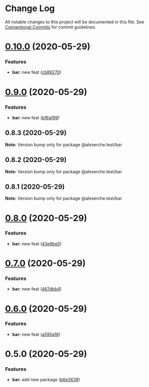 # Change Log

All notable changes to this project will be documented in this file.
See [Conventional Commits](https://conventionalcommits.org) for commit guidelines.

# [0.10.0](https://github.com/aleserche-test/test-site/compare/@aleserche.test/bar@0.9.0...@aleserche.test/bar@0.10.0) (2020-05-29)


### Features

* **bar:** new feat ([cb89270](https://github.com/aleserche-test/test-site/commit/cb89270db93e57888d76b9dcbcff0e2a658954fd))





# [0.9.0](https://github.com/aleserche-test/test-site/compare/@aleserche.test/bar@0.8.3...@aleserche.test/bar@0.9.0) (2020-05-29)


### Features

* **bar:** new feat ([bf6af99](https://github.com/aleserche-test/test-site/commit/bf6af995e0430ac431129dc22d2b5b2af773fe08))





## 0.8.3 (2020-05-29)

**Note:** Version bump only for package @aleserche.test/bar





## 0.8.2 (2020-05-29)

**Note:** Version bump only for package @aleserche.test/bar





## 0.8.1 (2020-05-29)

**Note:** Version bump only for package @aleserche.test/bar





# [0.8.0](https://github.com/aleserche-test/test-site/compare/@aleserche.test/bar@0.7.0...@aleserche.test/bar@0.8.0) (2020-05-29)


### Features

* **bar:** new feat ([43e8be5](https://github.com/aleserche-test/test-site/commit/43e8be5310aac58dfd804eb07bc17d07aa80e069))





# [0.7.0](https://github.com/aleserche-test/test-site/compare/@aleserche.test/bar@0.6.0...@aleserche.test/bar@0.7.0) (2020-05-29)


### Features

* **bar:** new feat ([467dbb4](https://github.com/aleserche-test/test-site/commit/467dbb4a029da24c7c502e95cae674ac5892651b))





# [0.6.0](https://github.com/aleserche-test/test-site/compare/@aleserche.test/bar@0.5.0...@aleserche.test/bar@0.6.0) (2020-05-29)


### Features

* **bar:** new feat ([a590a16](https://github.com/aleserche-test/test-site/commit/a590a161fbe513e8f6243b88465b3a3bf3e21dfc))





# 0.5.0 (2020-05-29)


### Features

* **bar:** add new package ([b6e3639](https://github.com/aleserche-test/test-site/commit/b6e3639ee62681ea3a61f85b655a995f3de8a533))
